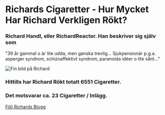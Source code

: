 # Richards Cigaretter - Hur Mycket Har Richard Verkligen Rökt?

### Richard Handl, eller RichardReactor. Han beskriver sig själv som

"39 år gammal o är lite udda, men ganska trevlig... Sjukpensionär p.g.a. asperger syndrom, schizoaffektivt syndrom, paranoida idéer o lite sånt..."

![Fin bild på Richard](https://4.bp.blogspot.com/-g49sgTaJsiI/XS4G8oIV00I/AAAAAAAABvg/U2dWjeyv044YWeC8N75M1NhcYy3Rrme-QCK4BGAYYCw/s80/Richard%2Bidag2.jpg)

### Hittills har Richard Rökt totalt **6551** Cigaretter.
### Det motsvarar ca. **23** Cigaretter / Inlägg.

[Följ Richards Blogg](https://www.richardhandl.com/)

 
